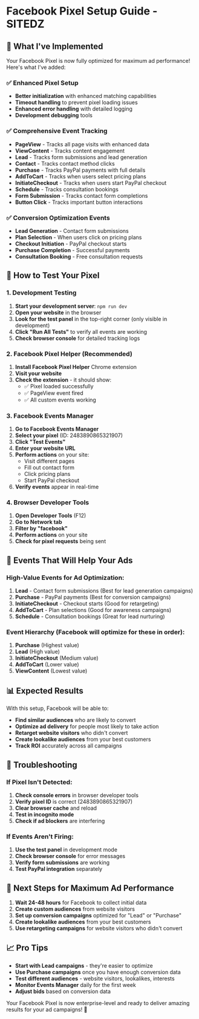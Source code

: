 # Facebook Pixel Setup Guide - SITEDZ

## 🎯 What I've Implemented

Your Facebook Pixel is now fully optimized for maximum ad performance! Here's what I've added:

### ✅ Enhanced Pixel Setup
- **Better initialization** with enhanced matching capabilities
- **Timeout handling** to prevent pixel loading issues
- **Enhanced error handling** with detailed logging
- **Development debugging** tools

### ✅ Comprehensive Event Tracking
- **PageView** - Tracks all page visits with enhanced data
- **ViewContent** - Tracks content engagement
- **Lead** - Tracks form submissions and lead generation
- **Contact** - Tracks contact method clicks
- **Purchase** - Tracks PayPal payments with full details
- **AddToCart** - Tracks when users select pricing plans
- **InitiateCheckout** - Tracks when users start PayPal checkout
- **Schedule** - Tracks consultation bookings
- **Form Submission** - Tracks contact form completions
- **Button Click** - Tracks important button interactions

### ✅ Conversion Optimization Events
- **Lead Generation** - Contact form submissions
- **Plan Selection** - When users click on pricing plans
- **Checkout Initiation** - PayPal checkout starts
- **Purchase Completion** - Successful payments
- **Consultation Booking** - Free consultation requests

## 🧪 How to Test Your Pixel

### 1. Development Testing
1. **Start your development server**: `npm run dev`
2. **Open your website** in the browser
3. **Look for the test panel** in the top-right corner (only visible in development)
4. **Click "Run All Tests"** to verify all events are working
5. **Check browser console** for detailed tracking logs

### 2. Facebook Pixel Helper (Recommended)
1. **Install Facebook Pixel Helper** Chrome extension
2. **Visit your website**
3. **Check the extension** - it should show:
   - ✅ Pixel loaded successfully
   - ✅ PageView event fired
   - ✅ All custom events working

### 3. Facebook Events Manager
1. **Go to Facebook Events Manager**
2. **Select your pixel** (ID: 2483890865321907)
3. **Click "Test Events"**
4. **Enter your website URL**
5. **Perform actions** on your site:
   - Visit different pages
   - Fill out contact form
   - Click pricing plans
   - Start PayPal checkout
6. **Verify events** appear in real-time

### 4. Browser Developer Tools
1. **Open Developer Tools** (F12)
2. **Go to Network tab**
3. **Filter by "facebook"**
4. **Perform actions** on your site
5. **Check for pixel requests** being sent

## 🚀 Events That Will Help Your Ads

### High-Value Events for Ad Optimization:
1. **Lead** - Contact form submissions (Best for lead generation campaigns)
2. **Purchase** - PayPal payments (Best for conversion campaigns)
3. **InitiateCheckout** - Checkout starts (Good for retargeting)
4. **AddToCart** - Plan selections (Good for awareness campaigns)
5. **Schedule** - Consultation bookings (Great for lead nurturing)

### Event Hierarchy (Facebook will optimize for these in order):
1. **Purchase** (Highest value)
2. **Lead** (High value)
3. **InitiateCheckout** (Medium value)
4. **AddToCart** (Lower value)
5. **ViewContent** (Lowest value)

## 📊 Expected Results

With this setup, Facebook will be able to:
- **Find similar audiences** who are likely to convert
- **Optimize ad delivery** for people most likely to take action
- **Retarget website visitors** who didn't convert
- **Create lookalike audiences** from your best customers
- **Track ROI** accurately across all campaigns

## 🔧 Troubleshooting

### If Pixel Isn't Detected:
1. **Check console errors** in browser developer tools
2. **Verify pixel ID** is correct (2483890865321907)
3. **Clear browser cache** and reload
4. **Test in incognito mode**
5. **Check if ad blockers** are interfering

### If Events Aren't Firing:
1. **Use the test panel** in development mode
2. **Check browser console** for error messages
3. **Verify form submissions** are working
4. **Test PayPal integration** separately

## 🎯 Next Steps for Maximum Ad Performance

1. **Wait 24-48 hours** for Facebook to collect initial data
2. **Create custom audiences** from website visitors
3. **Set up conversion campaigns** optimized for "Lead" or "Purchase"
4. **Create lookalike audiences** from your best customers
5. **Use retargeting campaigns** for website visitors who didn't convert

## 📈 Pro Tips

- **Start with Lead campaigns** - they're easier to optimize
- **Use Purchase campaigns** once you have enough conversion data
- **Test different audiences** - website visitors, lookalikes, interests
- **Monitor Events Manager** daily for the first week
- **Adjust bids** based on conversion data

Your Facebook Pixel is now enterprise-level and ready to deliver amazing results for your ad campaigns! 🚀
